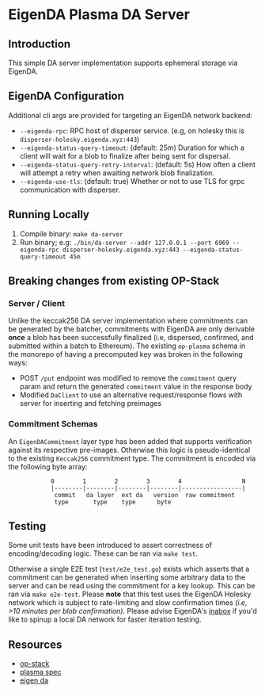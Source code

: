 # EigenDA Plasma DA Server

## Introduction

This simple DA server implementation supports ephemeral storage via EigenDA. 

## EigenDA Configuration
Additional cli args are provided for targeting an EigenDA network backend:
- `--eigenda-rpc`: RPC host of disperser service. (e.g, on holesky this is `disperser-holesky.eigenda.xyz:443`)
- `--eigenda-status-query-timeout`: (default: 25m) Duration for which a client will wait for a blob to finalize after being sent for dispersal.
- `--eigenda-status-query-retry-interval`: (default: 5s) How often a client will attempt a retry when awaiting network blob finalization. 
- `--eigenda-use-tls`: (default: true) Whether or not to use TLS for grpc communication with disperser.

## Running Locally
1. Compile binary: `make da-server`
2. Run binary; e.g: `./bin/da-server --addr 127.0.0.1 --port 6969 --eigenda-rpc disperser-holesky.eigenda.xyz:443 --eigenda-status-query-timeout 45m`

## Breaking changes from existing OP-Stack

### Server / Client
Unlike the keccak256 DA server implementation where commitments can be generated by the batcher, commitments with EigenDA are only derivable **once** a blob has been successfully finalized (i.e, dispersed, confirmed, and submitted within a batch to Ethereum). The existing `op-plasma` schema in the monorepo of having a precomputed key was broken in the following ways:
* POST `/put` endpoint was modified to remove the `commitment` query param and return the generated `commitment` value in the response body
* Modified `DaClient` to use an alternative request/response flows with server for inserting and fetching preimages

### Commitment Schemas
An `EigenDACommitment` layer type has been added that supports verification against its respective pre-images. Otherwise this logic is pseudo-identical to the existing `Keccak256` commitment type. The commitment is encoded via the following byte array:
```
            0        1        2        3        4                 N
            |--------|--------|--------|--------|-----------------|
             commit   da layer  ext da   version  raw commitment
             type       type    type      byte

```

## Testing
Some unit tests have been introduced to assert correctness of encoding/decoding logic. These can be ran via `make test`.

Otherwise a single E2E test (`test/e2e_test.go`) exists which asserts that a commitment can be generated when inserting some arbitrary data to the server and can be read using the commitment for a key lookup. This can be ran via `make e2e-test`. Please **note** that this test uses the EigenDA Holesky network which is subject to rate-limiting and slow confirmation times *(i.e, >10 minutes per blob confirmation)*. Please advise EigenDA's [inabox](https://github.com/Layr-Labs/eigenda/tree/master/inabox#readme) if you'd like to spinup a local DA network for faster iteration testing. 


## Resources
- [op-stack](https://github.com/ethereum-optimism/optimism)
- [plasma spec](https://specs.optimism.io/experimental/plasma.html)
- [eigen da](https://github.com/Layr-Labs/eigenda)
